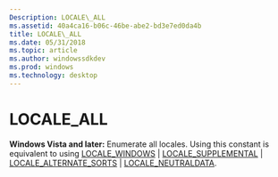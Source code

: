 ```yaml
---
Description: LOCALE\_ALL
ms.assetid: 40a4ca16-b06c-46be-abe2-bd3e7ed0da4b
title: LOCALE\_ALL
ms.date: 05/31/2018
ms.topic: article
ms.author: windowssdkdev
ms.prod: windows
ms.technology: desktop
---
```


# LOCALE\_ALL

**Windows Vista and later:** Enumerate all locales. Using this constant is equivalent to using [LOCALE\_WINDOWS](locale-windows.md) \| [LOCALE\_SUPPLEMENTAL](locale-supplemental.md) \| [LOCALE\_ALTERNATE\_SORTS](locale-alternate-sorts.md) \| [LOCALE\_NEUTRALDATA](locale-neutraldata.md).

 

 



